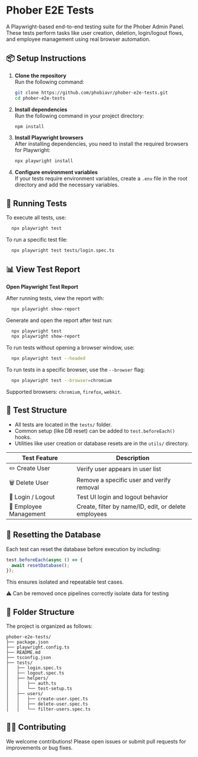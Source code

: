 # Phober E2E Tests

A Playwright-based end-to-end testing suite for the Phober Admin Panel.  
These tests perform tasks like user creation, deletion, login/logout flows, and employee management using real browser automation.

## 📦 Setup Instructions

1. **Clone the repository**  
   Run the following command:
   ```bash
   git clone https://github.com/phobiavr/phober-e2e-tests.git
   cd phober-e2e-tests
   ```

2. **Install dependencies**  
   Run the following command in your project directory:
   ```bash
   npm install
   ```
   
3. **Install Playwright browsers**  
   After installing dependencies, you need to install the required browsers for Playwright:
   ```bash
   npx playwright install
   ```

4. **Configure environment variables**  
   If your tests require environment variables, create a `.env` file in the root directory and add the necessary variables.

## 🚀 Running Tests

To execute all tests, use:
```bash
  npx playwright test
```

To run a specific test file:
```bash
  npx playwright test tests/login.spec.ts
```

## 📊 View Test Report
**Open Playwright Test Report**

After running tests, view the report with:
```bash
  npx playwright show-report
```

Generate and open the report after test run:
```bash
  npx playwright test
  npx playwright show-report
```

To run tests without opening a browser window, use:
```bash
  npx playwright test --headed
```

To run tests in a specific browser, use the `--browser` flag:
```bash
  npx playwright test --browser=chromium
```
Supported browsers: `chromium`, `firefox`, `webkit`.


## 🧪 Test Structure
- All tests are located in the `tests/` folder.
- Common setup (like DB reset) can be added to `test.beforeEach()` hooks.
- Utilities like user creation or database resets are in the `utils/` directory.

| Test Feature            | Description                                          |
| ----------------------- | ---------------------------------------------------- |
| ✏️  Create User         | Verify user appears in user list                     |
| 🗑️  Delete User        | Remove a specific user and verify removal            |
| 👤  Login / Logout      | Test UI login and logout behavior                    |
| 👥  Employee Management | Create, filter by name/ID, edit, or delete employees |

## 🔁 Resetting the Database
Each test can reset the database before execution by including:

```ts
test.beforeEach(async () => {
  await resetDatabase();
});
```
This ensures isolated and repeatable test cases.

⚠️ Can be removed once pipelines correctly isolate data for testing

## 📁 Folder Structure

The project is organized as follows:

```
phober-e2e-tests/
├── package.json
├── playwright.config.ts
├── README.md
├── tsconfig.json
├── tests/
│   ├── login.spec.ts
│   ├── logout.spec.ts
│   ├── helpers/
│   │   ├── auth.ts
│   │   └── test-setup.ts
│   ├── users/
│   │   ├── create-user.spec.ts
│   │   ├── delete-user.spec.ts
│   │   └── filter-users.spec.ts
```

## 🙋‍♀️ Contributing
We welcome contributions! Please open issues or submit pull requests for improvements or bug fixes.